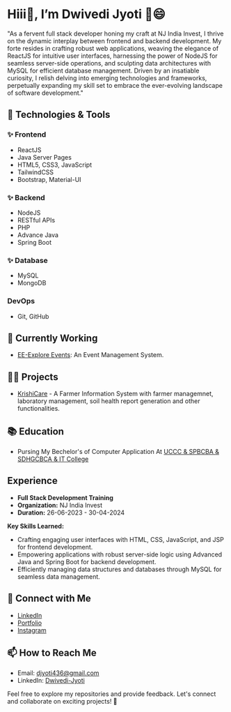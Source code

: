 # Hiii👋, I’m Dwivedi Jyoti 💞️😄

"As a fervent full stack developer honing my craft at NJ India Invest, I thrive on the dynamic interplay between frontend and backend development. 
My forte resides in crafting robust web applications, weaving the elegance of ReactJS for intuitive user interfaces,
harnessing the power of NodeJS for seamless server-side operations, and sculpting data architectures with MySQL for efficient database management.
Driven by an insatiable curiosity, I relish delving into emerging technologies and frameworks,
perpetually expanding my skill set to embrace the ever-evolving landscape of software development."

## 🔧 Technologies & Tools

### ✨ Frontend 
- ReactJS
- Java Server Pages
- HTML5, CSS3, JavaScript
- TailwindCSS
- Bootstrap, Material-UI

### ✨ Backend
- NodeJS
- RESTful APIs
- PHP
- Advance Java
- Spring Boot

### ✨ Database
- MySQL
- MongoDB

### DevOps
- Git, GitHub

## 🌱 Currently Working 
- [EE-Explore Events](): An Event Management System.

## 👨‍💻 Projects
- [KrishiCare]() - A Farmer Information System with farmer managemnet, laboratory management, soil health report generation and other functionalities.

## 📚 Education
- Pursing My Bechelor's of Computer Application At [UCCC & SPBCBA & SDHGCBCA & IT College](https://udhnacollege.ac.in/Home.php)

## Experience
- **Full Stack Development Training**
- **Organization:** NJ India Invest
- **Duration:** 26-06-2023 - 30-04-2024

**Key Skills Learned:**
- Crafting engaging user interfaces with HTML, CSS, JavaScript, and JSP for frontend development.
- Empowering applications with robust server-side logic using Advanced Java and Spring Boot for backend development.
- Efficiently managing data structures and databases through MySQL for seamless data management.

## 🤝 Connect with Me
- [LinkedIn]()
- [Portfolio]()
- [Instagram]()

## 📫 How to Reach Me

- Email: djyoti436@gmail.com
- LinkedIn: [Dwivedi-Jyoti]()

 Feel free to explore my repositories and provide feedback. Let's connect and collaborate on exciting projects! 🚀

<!---
Dwivedi-03/Dwivedi-03 is a ✨ special ✨ repository because its `README.md` (this file) appears on your GitHub profile.
You can click the Preview link to take a look at your changes.
--->
